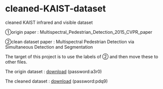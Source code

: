 # cleaned-KAIST-dataset
cleaned KAIST infrared and visible dataset

①origin paper : Multispectral_Pedestrian_Detection_2015_CVPR_paper

②clean dataset paper : Multispectral Pedestrian Detection via Simultaneous Detection and Segmentation

The target of this project is to use the labels of ② and then move these to other files.

The origin dataset : [download](https://pan.baidu.com/s/1zUvWmDlhh5vsGiv_0M8h9A) (password:a3r0)

The cleaned dataset : [download](https://pan.baidu.com/s/1-mBqCdbz9waAovpx8kLS8g) (password:pdq9)

